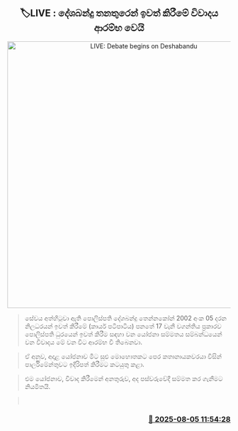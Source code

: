 <p align='center'><b><h2 align='center' title='LIVE: Debate begins on Deshabandu's removal from office'>🏷LIVE : දේශබන්දු තනතුරෙන් ඉවත් කිරීමේ විවාදය ආරම්භ වෙයි</h2></b></p>
<p align='center'><img src='https://helakuru.sgp1.cdn.digitaloceanspaces.com/esana/images/lib/parliment-new-01[1].jpg' width='600' alt='LIVE: Debate begins on Deshabandu's removal from office'></p>

> සේවය අත්හිටුවා ඇති පොලිස්පති දේශබන්දු තෙන්නකෝන් 2002 අංක 05 දරන නිලධරයන් ඉවත් කිරීමේ (කාර්ය පටිපාටිය) පනතේ 17 වැනි වගන්තිය ප්‍රකාරව පොලිස්පති ධුරයෙන් ඉවත් කිරීම සඳහා වන යෝජනා සම්මතය සම්බන්ධයෙන් වන විවාදය මේ වන විට ආරම්භ වී තිබෙනවා.

> ඒ අනුව, අදාළ යෝජනාව මීට සුළු මොහොතකට පෙර කතානායකවරයා විසින් පාර්ලිමේන්තුවට ඉදිරිපත් කිරීමට කටයුතු කළා.

> එම යෝජනාව, විවාද කිරීමෙන් අනතුරුව, අද පස්වරුවේදී සම්මත කර ගැනීමට නියමිතයි.

>  



<h3 align='right'><a href='https://www.helakuru.lk/esana/p/112452/'>📅 2025-08-05 11:54:28</a></h3>
